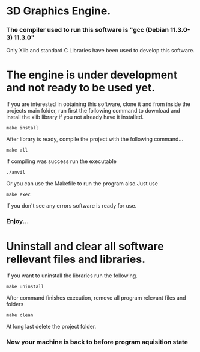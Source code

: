 # 3D Graphics Engine.
### The compiler used to run this software is "gcc (Debian 11.3.0-3) 11.3.0"
Only Xlib and standard C Libraries have been used to develop this software.<br>

# The engine is under development and not ready to be used yet.

If you are interested in obtaining this software, clone it and from inside the projects main folder,
run first the following command to download and install the xlib library if you not already have it installed.<br>
```
make install
```
After library is ready, compile the project with the following command...<br>
```
make all
```
If compiling was success run the executable
```
./anvil
```
Or you can use the Makefile to run the program also.Just use
```
make exec
```
If you don't see any errors software is ready for use.<br>
### Enjoy...

# Uninstall and clear all software rellevant files and libraries.<br>
If you want to uninstall the libraries run the following.
```
make uninstall
```
After command finishes execution, remove all program relevant files and folders
```
make clean
```
At long last delete the project folder.

### Now your machine is back to before program aquisition state


